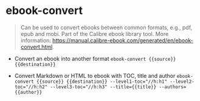 # ebook-convert
> Can be used to convert ebooks between common formats, e.g., pdf, epub and mobi.
> Part of the Calibre ebook library tool.
> More information: <https://manual.calibre-ebook.com/generated/en/ebook-convert.html>.

- Convert an ebook into another format
`ebook-convert {{source}} {{destination}}`

- Convert Markdown or HTML to ebook with TOC, title and author
`ebook-convert {{source}} {{destination}} --level1-toc="//h:h1" --level2-toc="//h:h2" --level3-toc="//h:h3" --title={{title}} --authors={{author}}`
